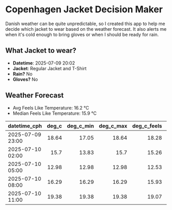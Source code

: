 
# Copenhagen Jacket Decision Maker

Danish weather can be quite unpredictable, so I created this app to help me decide which jacket to wear based on the weather forecast. 
It also alerts me when it's cold enough to bring gloves or when I should be ready for rain.

## What Jacket to wear?

- **Datetime**: 2025-07-09 20:02
- **Jacket**: Regular Jacket and T-Shirt
- **Rain?** No
- **Gloves?** No

## Weather Forecast
- Avg Feels Like Temperature: 16.2 °C
- Median Feels Like Temperature: 15.9 °C

| datetime_cph     |   deg_c |   deg_c_min |   deg_c_max |   deg_c_feels | weather   | wind   | rain   |
|:-----------------|--------:|------------:|------------:|--------------:|:----------|:-------|:-------|
| 2025-07-09 23:00 |   18.64 |       17.05 |       18.64 |         18.28 | Clouds    | Low    | None   |
| 2025-07-10 02:00 |   15.7  |       13.83 |       15.7  |         15.26 | Clouds    | Low    | None   |
| 2025-07-10 05:00 |   12.98 |       12.98 |       12.98 |         12.53 | Clouds    | Low    | None   |
| 2025-07-10 08:00 |   16.29 |       16.29 |       16.29 |         15.93 | Clouds    | Low    | None   |
| 2025-07-10 11:00 |   19.38 |       19.38 |       19.38 |         19.07 | Clouds    | Low    | None   |
        